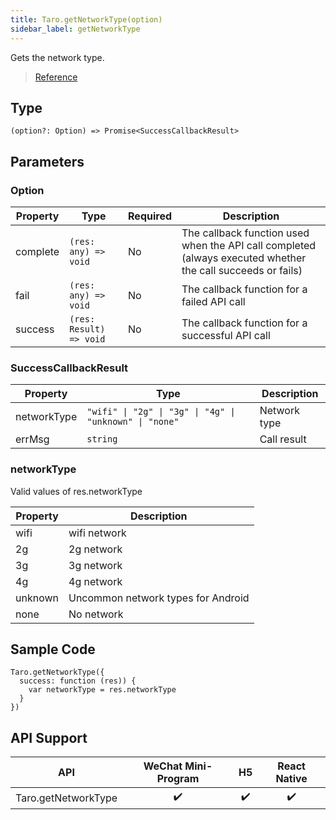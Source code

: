 ```yaml
---
title: Taro.getNetworkType(option)
sidebar_label: getNetworkType
---
```


Gets the network type.

> [Reference](https://developers.weixin.qq.com/miniprogram/dev/api/device/network/wx.getNetworkType.html)

## Type

```tsx
(option?: Option) => Promise<SuccessCallbackResult>
```

## Parameters

### Option

<table>
  <thead>
    <tr>
      <th>Property</th>
      <th>Type</th>
      <th style={{ textAlign: "center"}}>Required</th>
      <th>Description</th>
    </tr>
  </thead>
  <tbody>
    <tr>
      <td>complete</td>
      <td><code>(res: any) =&gt; void</code></td>
      <td style={{ textAlign: "center"}}>No</td>
      <td>The callback function used when the API call completed (always executed whether the call succeeds or fails)</td>
    </tr>
    <tr>
      <td>fail</td>
      <td><code>(res: any) =&gt; void</code></td>
      <td style={{ textAlign: "center"}}>No</td>
      <td>The callback function for a failed API call</td>
    </tr>
    <tr>
      <td>success</td>
      <td><code>(res: Result) =&gt; void</code></td>
      <td style={{ textAlign: "center"}}>No</td>
      <td>The callback function for a successful API call</td>
    </tr>
  </tbody>
</table>

### SuccessCallbackResult

<table>
  <thead>
    <tr>
      <th>Property</th>
      <th>Type</th>
      <th>Description</th>
    </tr>
  </thead>
  <tbody>
    <tr>
      <td>networkType</td>
      <td><code>&quot;wifi&quot; | &quot;2g&quot; | &quot;3g&quot; | &quot;4g&quot; | &quot;unknown&quot; | &quot;none&quot;</code></td>
      <td>Network type</td>
    </tr>
    <tr>
      <td>errMsg</td>
      <td><code>string</code></td>
      <td>Call result</td>
    </tr>
  </tbody>
</table>

### networkType

Valid values of res.networkType

<table>
  <thead>
    <tr>
      <th>Property</th>
      <th>Description</th>
    </tr>
  </thead>
  <tbody>
    <tr>
      <td>wifi</td>
      <td>wifi network</td>
    </tr>
    <tr>
      <td>2g</td>
      <td>2g network</td>
    </tr>
    <tr>
      <td>3g</td>
      <td>3g network</td>
    </tr>
    <tr>
      <td>4g</td>
      <td>4g network</td>
    </tr>
    <tr>
      <td>unknown</td>
      <td>Uncommon network types for Android</td>
    </tr>
    <tr>
      <td>none</td>
      <td>No network</td>
    </tr>
  </tbody>
</table>

## Sample Code

```tsx
Taro.getNetworkType({
  success: function (res)) {
    var networkType = res.networkType
  }
})
```

## API Support

|         API         | WeChat Mini-Program | H5 | React Native |
|:-------------------:|:-------------------:|:--:|:------------:|
| Taro.getNetworkType |         ✔️          | ✔️ |      ✔️      |
